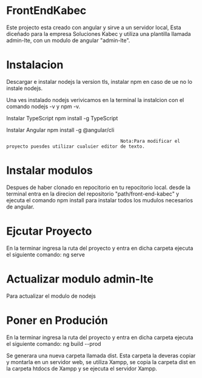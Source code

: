 # FrontEndKabec

Este projecto esta creado con angular y sirve a un servidor local, Esta diceñado para la empresa Soluciones Kabec y utiliza una plantilla llamada admin-lte, con un modulo de angular "admin-lte".

# Instalacion

Descargar e instalar nodejs la version tls, instalar npm en caso de ue no lo instale nodejs.

Una ves instalado nodejs verivicamos en la terminal la instalcion con el comando nodejs -v y npm -v.

Instalar TypeScript
  npm install -g TypeScript

Instalar Angular
  npm install -g @angular/cli
 
                                              Nota:Para modificar el proyecto puesdes utilizar cualuier editor de texto.

# Instalar modulos

Despues de haber clonado en repocitorio en tu repocitorio local. desde la terminal entra en la direcion del repositorio "path/front-end-kabec" y ejecuta el comando npm install para instalar todos los mudulos necesarios de angular.

# Ejcutar Proyecto

En la terminar ingresa la ruta del proyecto y entra en dicha carpeta ejecuta el siguiente comando:
      ng serve

# Actualizar modulo admin-lte

Para actualizar el modulo de nodejs 


# Poner en Produción

En la terminar ingresa la ruta del proyecto y entra en dicha carpeta ejecuta el siguiente comando:
      ng build --prod

Se generara una nueva carpeta llamada dist. Esta carpeta la deveras copiar y montarla en un servidor web, se utiliza Xampp,
se copia la carpeta dist en la carpeta htdocs de Xampp y se ejecuta el servidor Xampp.


